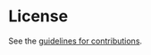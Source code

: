# License

See the
[guidelines for contributions](https://github.com/wkumari/draft-wkumari-dhc-addr-notification/blob//CONTRIBUTING.md).
